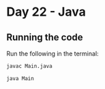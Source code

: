 # Day 22 - Java

## Running the code

Run the following in the terminal:

```bash
javac Main.java

java Main
```
